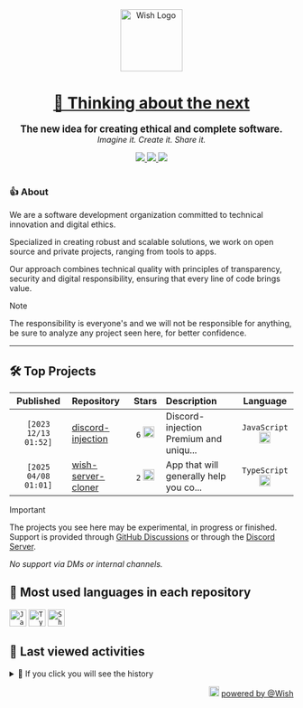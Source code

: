 <div align="center">
  <picture>
    <source srcset="https://cxn.vercel.app/imgs/logo/wish/wish-light.png" media="(prefers-color-scheme: dark)"/>
    <img src="https://cxn.vercel.app/imgs/logo/wish/wish-dark.png" alt="Wish Logo" height="110" loading="lazy" />
  </picture>

  <h1>
    <a href="https://github.com/wishware">
      💉 Thinking about the next
    </a>
  </h1>
</div>

<p align="center">
  <strong style="font-size: 1.2em;">The new idea for creating ethical and complete software.</strong><br/>
  <em>Imagine it. Create it. Share it.</em>
</p>

<div align="center">
  <a aria-label="Discord" href="https://discord.gg/A6Vu7gYE">
    <img src="https://img.shields.io/discord/903684797560397915?color=%23e3aef0&logo=discord&style=flat-square&logoColor=fff&label=Chat">
  </a>
  <a aria-label="Followers" href="https://github.com/orgs/wishware">
    <img src="https://img.shields.io/github/followers/wishware?color=%23e3aef0&logo=github&style=flat-square&logoColor=fff&label=Follow">
  </a>
  <a aria-label="Github Community" href="https://github.com/orgs/wishware/discussions">
    <img src="https://img.shields.io/badge/Community-Discussions-%23e3aef0?logo=github&style=flat-square&logoColor=fff">
  </a>
</div>
<br/>

### 👍 About

We are a software development organization committed to technical innovation and digital ethics.

Specialized in creating robust and scalable solutions, we work on open source and private projects, ranging from tools to apps. 

Our approach combines technical quality with principles of transparency, security and digital responsibility, ensuring that every line of code brings value.

> [!NOTE]  
> 
> The responsibility is everyone's and we will not be responsible for anything, be sure to analyze any project seen here, for better confidence. 

---

## 🛠 Top Projects

<!--repository:start-->
|            Published            | Repository                                                           |                                                                        Stars                                                                        | Description                            |                                                           Language                                                           |
| :-----------------------------: | :------------------------------------------------------------------- | :-------------------------------------------------------------------------------------------------------------------------------------------------: | :------------------------------------- | :--------------------------------------------------------------------------------------------------------------------------: |
| <code>[2023 12/13 01:52]</code> | [discord-injection](https://github.com/wishware/discord-injection)   | <code>6</code> <img src="https://github.com/user-attachments/assets/320cf792-938e-491f-b54c-62b7c653ce31" alt="Star icon" height="20" width="20" /> | Discord-injection Premium and uniqu... | <code>JavaScript</code> <img src="https://skillicons.dev/icons?i=javascript" alt="JavaScript icon" height="20" width="20" /> |
| <code>[2025 04/08 01:01]</code> | [wish-server-cloner](https://github.com/wishware/wish-server-cloner) | <code>2</code> <img src="https://github.com/user-attachments/assets/320cf792-938e-491f-b54c-62b7c653ce31" alt="Star icon" height="20" width="20" /> | App that will generally help you co... | <code>TypeScript</code> <img src="https://skillicons.dev/icons?i=typescript" alt="TypeScript icon" height="20" width="20" /> |
<!-- Last update: 2025-04-17T17:36:07.721Z -->
<!--repository:end-->

> [!IMPORTANT]  
>
> The projects you see here may be experimental, in progress or finished. 
> Support is provided through [GitHub Discussions](https://github.com/orgs/wishware/discussions/categories/general) or through the [Discord Server](https://discord.gg/A6Vu7gYE).
>
> *No support via DMs or internal channels.*  

## 📌 Most used languages in each repository

<!--languages:start-->
<code><img src="https://skillicons.dev/icons?i=javascript" alt="JavaScript icon" height="30" width="30" /></code>
<code><img src="https://skillicons.dev/icons?i=typescript" alt="TypeScript icon" height="30" width="30" /></code>
<code><img src="https://github.com/user-attachments/assets/76a9fd72-22ac-46f0-a3bd-d2a7dc1119f9" alt="Shell icon unknown" height="30" width="30" /></code>
<!-- Last update: 2025-04-17T17:36:08.321Z -->
<!--languages:end-->

## 📌 Last viewed activities

<!--activity:start-->
<details><summary>🎯 If you click you will see the history</summary>

`[2025 04/16 01:51]` ⭐ Starred repository [k4itrun/wish](https://github.com/k4itrun/wish)<br/>
`[2025 04/16 01:50]` 📝 Made `1` commit in [k4itrun/erisphisher](https://github.com/k4itrun/erisphisher)<br/>
`[2025 04/16 01:50]` 📝 Made `2` commits in [k4itrun/hackercam](https://github.com/k4itrun/hackercam)<br/>
`[2025 04/16 01:47]` 📝 Made `1` commit in [k4itrun/erisphisher](https://github.com/k4itrun/erisphisher)<br/>
`[2025 04/16 01:45]` 📝 Made `1` commit in [k4itrun/hackercam](https://github.com/k4itrun/hackercam)<br/>
`[2025 04/16 00:24]` 📝 Made `1` commit in [k4itrun/k4itrun](https://github.com/k4itrun/k4itrun)<br/>
`[2025 04/16 00:18]` 📝 Made `11` commits in [wishware/.github](https://github.com/wishware/.github)<br/>
`[2025 04/14 02:49]` 📝 Made `1` commit in [k4itrun/k4itrun](https://github.com/k4itrun/k4itrun)<br/>
`[2025 04/14 00:11]` 🏷 Released [`1.0`](https://github.com/k4itrun/erisphisher/releases/tag/1.0) in [k4itrun/erisphisher](https://github.com/k4itrun/erisphisher)<br/>
`[2025 04/14 00:11]` 🔖 Created tag `1.0` in [k4itrun/erisphisher](https://github.com/k4itrun/erisphisher)<br/>
`[2025 04/14 00:10]` 📝 Made `3` commits in [k4itrun/erisphisher](https://github.com/k4itrun/erisphisher)<br/>
`[2025 04/14 00:05]` 📝 Made `3` commits in [k4itrun/hackercam](https://github.com/k4itrun/hackercam)<br/>
`[2025 04/13 23:32]` 🔖 Created tag `1.0` in [k4itrun/hackercam](https://github.com/k4itrun/hackercam)<br/>
`[2025 04/13 23:32]` 🏷 Released [`1.0`](https://github.com/k4itrun/hackercam/releases/tag/1.0) in [k4itrun/hackercam](https://github.com/k4itrun/hackercam)<br/>
`[2025 04/13 23:30]` ❌ Deleted `HackerCam` from [k4itrun/hackercam](https://github.com/k4itrun/hackercam)

</details>
<!-- Last update: 2025-04-17T17:36:07.929Z -->
<!--activity:end-->

<p align="right">
  <picture>
    <source srcset="https://cxn.vercel.app/imgs/logo/wish/wish-light.png" media="(prefers-color-scheme: dark)"/>
    <img src="https://cxn.vercel.app/imgs/logo/wish/wish-dark.png" alt="Wish Logo" width="18" loading="lazy"/>
  </picture>
  <a href="https://github.com/wishware">powered by @Wish</a>
</p>